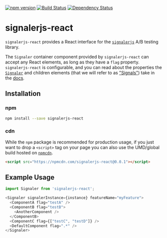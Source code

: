 [![npm version](https://badge.fury.io/js/signalerjs-react.svg)](http://badge.fury.io/js/signalerjs-react)
[![Build Status](https://secure.travis-ci.org/customink/signalerjs-react.svg?branch=master)](http://travis-ci.org/customink/signalerjs-react)
[![Dependency Status](https://david-dm.org/customink/signalerjs-react.svg)](https://david-dm.org/customink/signalerjs-react)

# signalerjs-react

`signalerjs-react` provides a React interface for the [`signalerjs`](https://github.com/customink/signalerjs) A/B testing library.

The `Signaler` container component provided by `signalerjs-react` can accept any React elements, as long as they have a `flag` property. `signalerjs-react` is configurable, and you can read about the properties the [`Signaler`](docs/Signaler.md) and children elements (that we will refer to as ["Signals"](docs/Signal.md)) take in the [docs](docs).

## Installation

### npm

```sh
npm install --save signalerjs-react
```

### cdn

While the `npm` package is recommended for production usage, if you just want to drop a `<script>` tag on your page you can also use the UMD/global build hosted on [`npmcdn`](https://npmcdn.com/signalerjs-react).

```html
<script src="https://npmcdn.com/signalerjs-react@0.0.1"></script>
```

## Example Usage

```js
import Signaler from 'signalerjs-react';

<Signaler signalerInstance={instance} featureName="myFeature">
  <ComponentA flag="testA" />
  <ComponentB flag="testB">
    <AnotherComponent />
  </ComponentB>
  <ComponentC flag={["testC", "testD"]} />
  <DefaultComponent flag=".*" />
</Signaler>
```
